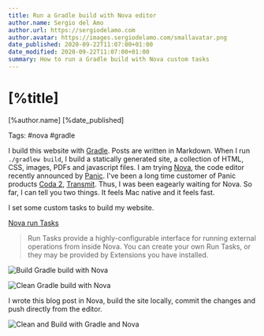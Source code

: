 ```yaml
---
title: Run a Gradle build with Nova editor
author.name: Sergio del Amo
author.url: https://sergiodelamo.com
author.avatar: https://images.sergiodelamo.com/smallavatar.png 
date_published: 2020-09-22T11:07:00+01:00
date_modified: 2020-09-22T11:07:00+01:00
summary: How to run a Gradle build with Nova custom tasks
---
```


# [%title]

[%author.name] [%date_published]

Tags: #nova #gradle

I build this website with [Gradle](https://gradle.org). Posts are written in Markdown. When I run `./gradlew build`, I build a statically generated site, a collection of HTML, CSS, images, PDFs and javascript files.  I am trying [Nova](https://nova.app), the code editor recently announced by [Panic](https://panic.com). I've been a long time customer of Panic products [Coda 2](https://panic.com/coda/), [Transmit](https://panic.com/transmit/). Thus, I was been eagearly waiting for Nova. So far, I can tell you two things. It feels Mac native and it feels fast. 

I set some custom tasks to build my website. 

[Nova run Tasks](https://library.panic.com/nova/run-tasks/)

> Run Tasks provide a highly-configurable interface for running external operations from inside Nova. You can create your own Run Tasks, or they may be provided by Extensions you have installed.

![Build Gradle build with Nova](https://images.sergiodelamo.com/nova-app-gradle-build.png)

![Clean Gradle build with Nova](https://images.sergiodelamo.com/blog/nova-app-gradle-clean.png)

I wrote this blog post in Nova, build the site locally, commit the changes and push directly from the editor. 

![Clean and Build with Gradle and Nova](https://images.sergiodelamo.com/blog/NovaGradle.gif)
